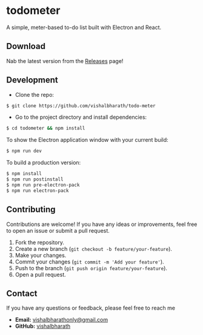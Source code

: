 # todometer

A simple, meter-based to-do list built with Electron and React.

## Download

Nab the latest version from the [Releases](https://github.com/vishalbharath/todo-meter) page!

## Development

- Clone the repo:

```bash
$ git clone https://github.com/vishalbharath/todo-meter
```

- Go to the project directory and install dependencies:

```bash
$ cd todometer && npm install
```

To show the Electron application window with your current build:

```bash
$ npm run dev
```

To build a production version:

```bash
$ npm install
$ npm run postinstall
$ npm run pre-electron-pack
$ npm run electron-pack
```

## Contributing

Contributions are welcome! If you have any ideas or improvements, feel free to open an issue or submit a pull request.

1. Fork the repository.
2. Create a new branch (`git checkout -b feature/your-feature`).
3. Make your changes.
4. Commit your changes (`git commit -m 'Add your feature'`).
5. Push to the branch (`git push origin feature/your-feature`).
6. Open a pull request.



## Contact

If you have any questions or feedback, please feel free to reach me 

- **Email:** vishalbharathonly@gmail.com
- **GitHub:** [vishalbharath](https://github.com/vishalbharath)
